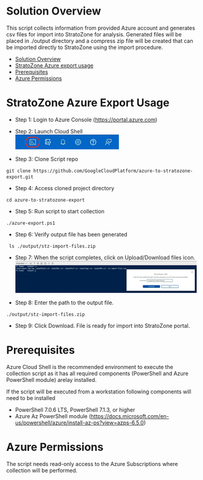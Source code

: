 <!--
Copyright 2021 Google LLC

Licensed under the Apache License, Version 2.0 (the "License");
you may not use this file except in compliance with the License.
You may obtain a copy of the License at

     https://www.apache.org/licenses/LICENSE-2.0

Unless required by applicable law or agreed to in writing, software
distributed under the License is distributed on an "AS IS" BASIS,
WITHOUT WARRANTIES OR CONDITIONS OF ANY KIND, either express or implied.
See the License for the specific language governing permissions and
limitations under the License.
-->

# Solution Overview
This script collects information from provided Azure account and generates csv files for import into StratoZone for analysis.
Generated files will be placed in ./output directory and a compress zip file will be created that can be imported directly to StratoZone using the import procedure. 

- [Solution Overview](#solution-overview)
- [StratoZone Azure export usage](#stratozone-azure-export-usage)
- [Prerequisites](#prerequisites)
- [Azure Permissions](#Azure-Permissions)
<!--
- [Optional Features & Configuration](#optional-features--configuration)
  - [Single Region as source(all VMs in project analyzed)](#single-project-analysis-all-vms-in-project-analyzed)
-->  

# StratoZone Azure Export Usage
- Step 1: Login to Azure Console (https://portal.azure.com)

- Step 2: Launch Cloud Shell \
!["Image of Cloud Shell Console highlighting an icon with a greater-than and underscore"](images/console_button.png)

- Step 3: Clone Script repo
```
git clone https://github.com/GoogleCloudPlatform/azure-to-stratozone-export.git
```

- Step 4: Access cloned project directory
```
cd azure-to-stratozone-export
```

- Step 5: Run script to start collection
```
./azure-export.ps1
```

- Step 6: Verify output file has been generated
```
 ls ./output/stz-import-files.zip
```

- Step 7: When the script completes, click on Upload/Download files icon.
 !["Image of Cloud Shell Download files"](images/download_output.png)

 - Step 8: Enter the path to the output file.
 ```
 ./output/stz-import-files.zip
```

 - Step 9: Click Download. File is ready for import into StratoZone portal.

 
# Prerequisites
  Azure Cloud Shell is the recommended environment to execute the collection script as it has all required components (PowerShell and Azure PowerShell module) arelay installed.

  If the script will be executed from a workstation following components will need to be installed
  - PowerShell 7.0.6 LTS, PowerShell 7.1.3, or higher 
  - Azure Az PowerShell module (https://docs.microsoft.com/en-us/powershell/azure/install-az-ps?view=azps-6.5.0)


# Azure Permissions
  The script needs read-only access to the Azure Subscriptions where collection will be performed.

